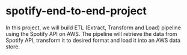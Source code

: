 # spotify-end-to-end-project
In this project, we will build ETL (Extract, Transform and Load) pipeline using the Spotify API on AWS. The pipeline will retrieve the data from Spotify API, transform it to desired format and load it into an AWS data store. 

